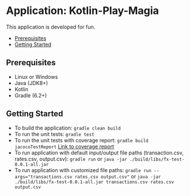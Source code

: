 # Application: Kotlin-Play-Magia
This application is developed for fun.
* [Prerequisites](#prerequisites)
* [Getting Started](#getting-started)

## Prerequisites
* Linux or Windows
* Java (JDK8+)
* Kotlin
* Gradle (6.2+)

## Getting Started
- To build the application:
    `gradle clean build`
- To run the unit tests:
    `gradle test`
- To run the unit tests with coverage report:
    `gradle build jacocoTestReport`
    [Link to coverage report](./build/reports/jacoco/test/html/index.html)
- To run application with default input/output file paths (transaction.csv, rates.csv, output.csv):
    `gradle run` 
    or
    `java -jar ./build/libs/fx-test-0.0.1-all.jar`
- To run application with customized file paths:
    `gradle run --args="transactions.csv rates.csv output.csv"` 
    or
    `java -jar ./build/libs/fx-test-0.0.1-all.jar transactions.csv rates.csv output.csv`
